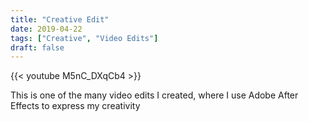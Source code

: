 ```yaml
---
title: "Creative Edit"
date: 2019-04-22
tags: ["Creative", "Video Edits"]
draft: false
---
```


{{< youtube M5nC_DXqCb4 >}}

This is one of the many video edits I created, where I use Adobe After Effects to express my creativity
